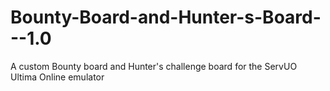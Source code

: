 # Bounty-Board-and-Hunter-s-Board---1.0
A custom Bounty board and Hunter's challenge board for the ServUO Ultima Online emulator
